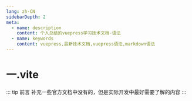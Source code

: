 ```yaml
---
lang: zh-CN
sidebarDepth: 2
meta:
  - name: description
    content: 个人总结的vuepress学习技术文档-语法
  - name: keywords
    content: vuepress,最新技术文档,vuepress语法,markdown语法
---
```


# 一.vite

::: tip 前言
补充一些官方文档中没有的，但是实际开发中最好需要了解的内容
:::